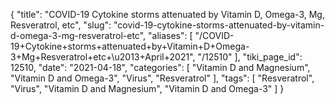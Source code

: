 {
    "title": "COVID-19 Cytokine storms attenuated by Vitamin D, Omega-3, Mg, Resveratrol, etc",
    "slug": "covid-19-cytokine-storms-attenuated-by-vitamin-d-omega-3-mg-resveratrol-etc",
    "aliases": [
        "/COVID-19+Cytokine+storms+attenuated+by+Vitamin+D+Omega-3+Mg+Resveratrol+etc+\u2013+April+2021",
        "/12510"
    ],
    "tiki_page_id": 12510,
    "date": "2021-04-18",
    "categories": [
        "Vitamin D and Magnesium",
        "Vitamin D and Omega-3",
        "Virus",
        "Resveratrol"
    ],
    "tags": [
        "Resveratrol",
        "Virus",
        "Vitamin D and Magnesium",
        "Vitamin D and Omega-3"
    ]
}
